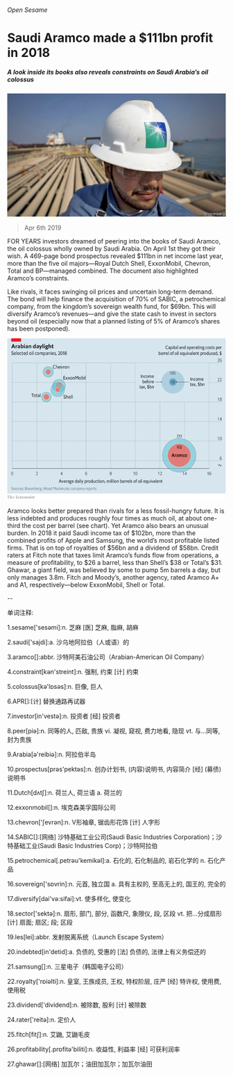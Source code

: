 ###### Open Sesame

# Saudi Aramco made a $111bn profit in 2018 

##### A look inside its books also reveals constraints on Saudi Arabia’s oil colossus 

![image](images/20190406_WBP501.jpg) 

> Apr 6th 2019 

FOR YEARS investors dreamed of peering into the books of Saudi Aramco, the oil colossus wholly owned by Saudi Arabia. On April 1st they got their wish. A 469-page bond prospectus revealed $111bn in net income last year, more than the five oil majors—Royal Dutch Shell, ExxonMobil, Chevron, Total and BP—managed combined. The document also highlighted Aramco’s constraints. 

Like rivals, it faces swinging oil prices and uncertain long-term demand. The bond will help finance the acquisition of 70% of SABIC, a petrochemical company, from the kingdom’s sovereign wealth fund, for $69bn. This will diversify Aramco’s revenues—and give the state cash to invest in sectors beyond oil (especially now that a planned listing of 5% of Aramco’s shares has been postponed). 

![image](images/20190406_WBC648_1.png) 

Aramco looks better prepared than rivals for a less fossil-hungry future. It is less indebted and produces roughly four times as much oil, at about one-third the cost per barrel (see chart). Yet Aramco also bears an unusual burden. In 2018 it paid Saudi income tax of $102bn, more than the combined profits of Apple and Samsung, the world’s most profitable listed firms. That is on top of royalties of $56bn and a dividend of $58bn. Credit raters at Fitch note that taxes limit Aramco’s funds flow from operations, a measure of profitability, to $26 a barrel, less than Shell’s $38 or Total’s $31. Ghawar, a giant field, was believed by some to pump 5m barrels a day, but only manages 3.8m. Fitch and Moody’s, another agency, rated Aramco A+ and A1, respectively—below ExxonMobil, Shell or Total. 

-- 

 单词注释:

1.sesame['sesәmi]:n. 芝麻 [医] 芝麻, 脂麻, 胡麻 

2.saudi['sajdi]:a. 沙乌地阿拉伯（人或语）的 

3.aramco[]:abbr. 沙特阿美石油公司（Arabian-American Oil Company） 

4.constraint[kәn'streint]:n. 强制, 约束 [计] 约束 

5.colossus[kә'lɒsәs]:n. 巨像, 巨人 

6.APR[]:[计] 替换通路再试器 

7.investor[in'vestә]:n. 投资者 [经] 投资者 

8.peer[piә]:n. 同等的人, 匹敌, 贵族 vi. 凝视, 窥视, 费力地看, 隐现 vt. 与...同等, 封为贵族 

9.Arabia[ә'reibiә]:n. 阿拉伯半岛 

10.prospectus[prәs'pektәs]:n. 创办计划书, (内容)说明书, 内容简介 [经] (募债)说明书 

11.Dutch[dʌtʃ]:n. 荷兰人, 荷兰语 a. 荷兰的 

12.exxonmobil[]:n. 埃克森美孚国际公司 

13.chevron['ʃevrәn]:n. V形袖章, 锯齿形花饰 [计] 人字形 

14.SABIC[]:[网络] 沙特基础工业公司(Saudi Basic Industries Corporation)；沙特基础工业(Saudi Basic Industries Corp)；沙特阿拉伯 

15.petrochemical[.petrәu'kemikәl]:a. 石化的, 石化制品的, 岩石化学的 n. 石化产品 

16.sovereign['sɒvrin]:n. 元首, 独立国 a. 具有主权的, 至高无上的, 国王的, 完全的 

17.diversify[dai'vә:sifai]:vt. 使多样化, 使变化 

18.sector['sektә]:n. 扇形, 部门, 部分, 函数尺, 象限仪, 段, 区段 vt. 把...分成扇形 [计] 扇面; 扇区; 段; 区段 

19.les[lei]:abbr. 发射脱离系统（Launch Escape System） 

20.indebted[in'detid]:a. 负债的, 受惠的 [法] 负债的, 法律上有义务偿还的 

21.samsung[]:n. 三星电子（韩国电子公司） 

22.royalty['rɒiәlti]:n. 皇室, 王族成员, 王权, 特权阶层, 庄严 [经] 特许权, 使用费, 使用税 

23.dividend['dividend]:n. 被除数, 股利 [计] 被除数 

24.rater['reitә]:n. 定价人 

25.fitch[fitʃ]:n. 艾鼬, 艾鼬毛皮 

26.profitability[.prɒfitә'biliti]:n. 收益性, 利益率 [经] 可获利润率 

27.ghawar[]:[网络] 加瓦尔；油田加瓦尔；加瓦尔油田 

